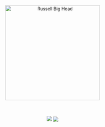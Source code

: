 <div align="center">
  <img src="https://bigheads.io/svg?accessory=shades&body=chest&circleColor=blue&clothing=shirt&clothingColor=black&eyebrows=raised&eyes=wink&faceMask=false&faceMaskColor=black&facialHair=none2&graphic=react&hair=short&hairColor=white&hat=beanie&hatColor=red&lashes=false&lipColor=purple&mask=true&mouth=openSmile&skinTone=light" alt="Russell Big Head" width="300" style="margin:50px -50px" />
  <br>
  <img align="top" src="https://github-readme-stats.russelldash332.vercel.app/api?username=RussellDash332&count_private=true&hide_border=true&show_icons=true&theme=react&include_all_commits=true&hide=stars,issues&title_color=dd58c1&icon_color=dd58c1&custom_title=My GitHub Stats" />
  <!--- <br> -->
  <img align="center" src="https://github-readme-stats.russelldash332.vercel.app/api/top-langs/?username=RussellDash332&langs_count=10&theme=react&hide_border=true&layout=compact&exclude_repo=github-readme-stats,nusmods&title_color=d6db0b"/>
  <!--- <img align="center" src="https://github-readme-stats.vercel.app/api/wakatime?username=RussellDash332&layout=compact&theme=react&hide_border=true&title_color=6bd600&custom_title=Coding Time Stats"/> -->
</div>

